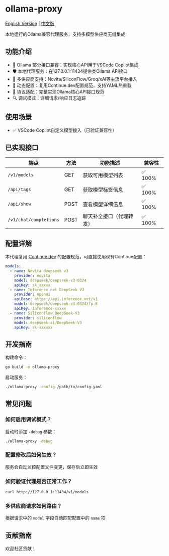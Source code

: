 # ollama-proxy
[English Version](README_EN.md) | [中文版](README.md)

本地运行的Ollama兼容代理服务，支持多模型供应商无缝集成

## 功能介绍

- 🦙 Ollama 部分接口兼容：实现核心API用于VSCode Copilot集成
- 🛡️ 本地代理服务：在127.0.0.1:11434提供类Ollama API接口
- 🔌 多供应商支持：Novita/SiliconFlow/Groq/xAI等主流平台接入
- 🔄 动态配置：复用Continue.dev配置规范，支持YAML热重载
- 🧩 协议适配：完整实现Ollama核心API接口规范
- 🔍 调试模式：详细请求/响应日志追踪

## 使用场景

- ✅ VSCode Copilot自定义模型接入（已验证兼容性）

## 已实现接口

| 端点                 | 方法 | 功能描述                     | 兼容性 |
|----------------------|------|----------------------------|--------|
| `/v1/models`         | GET  | 获取可用模型列表             | ✅ 100% |
| `/api/tags`          | GET  | 获取模型标签信息             | ✅ 100% |
| `/api/show`          | POST | 查看模型详细信息             | ✅ 100% |
| `/v1/chat/completions` | POST | 聊天补全接口（代理转发）     | ✅ 100% |

## 配置详解

本代理复用 [Continue.dev](https://docs.continue.dev/reference/) 的配置规范，可直接使用现有Continue配置：

```yaml
models:
  - name: Novita deepseek v3
    provider: novita
    model: deepseek/deepseek-v3-0324
    apiKey: sk_xxxxx
  - name: Inference.net DeepSeek V3
    provider: openai
    apiBase: https://api.inference.net/v1
    model: deepseek/deepseek-v3-0324/fp-8
    apiKey: inference-xxxxx
  - name: Siliconflow DeepSeek-V3
    provider: siliconflow
    model: deepseek-ai/DeepSeek-V3
    apiKey: sk-xxxxxx
```

## 开发指南

构建命令：
```bash
go build -o ollama-proxy
```

启动服务：
```bash
./ollama-proxy -config /path/to/config.yaml
```

## 常见问题

### 如何启用调试模式？
启动时添加 `-debug` 参数：
```bash
./ollama-proxy -debug
```

### 配置修改后如何生效？
服务会自动监控配置文件变更，保存后立即生效

### 如何验证代理是否正常工作？
```bash
curl http://127.0.0.1:11434/v1/models
```

### 多供应商请求如何路由？
根据请求中的 `model` 字段自动匹配配置中的 `name` 项

## 贡献指南

欢迎社区贡献！


